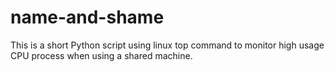 # name-and-shame
This is a short Python script using linux top command to monitor high usage CPU process when using a shared machine.
